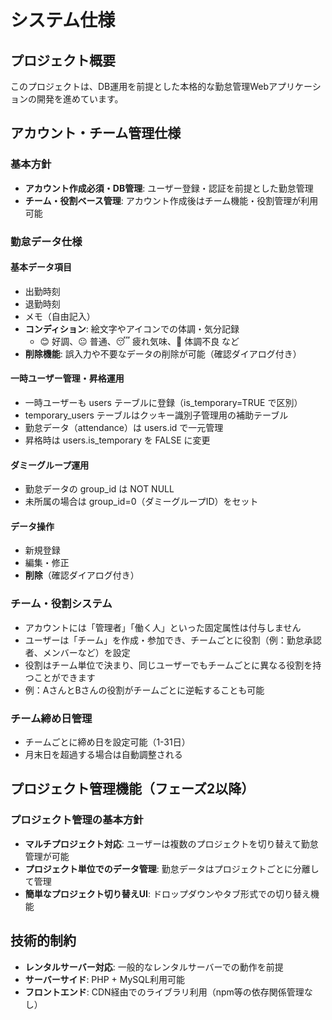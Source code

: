 # システム仕様

## プロジェクト概要

このプロジェクトは、DB運用を前提とした本格的な勤怠管理Webアプリケーションの開発を進めています。

## アカウント・チーム管理仕様

### 基本方針

- **アカウント作成必須・DB管理**: ユーザー登録・認証を前提とした勤怠管理
- **チーム・役割ベース管理**: アカウント作成後はチーム機能・役割管理が利用可能

### 勤怠データ仕様

#### 基本データ項目

- 出勤時刻
- 退勤時刻
- メモ（自由記入）
- **コンディション**: 絵文字やアイコンでの体調・気分記録
  - 😊 好調、😐 普通、😴 疲れ気味、🤒 体調不良 など
- **削除機能**: 誤入力や不要なデータの削除が可能（確認ダイアログ付き）

#### 一時ユーザー管理・昇格運用

- 一時ユーザーも users テーブルに登録（is_temporary=TRUE で区別）
- temporary_users テーブルはクッキー識別子管理用の補助テーブル
- 勤怠データ（attendance）は users.id で一元管理
- 昇格時は users.is_temporary を FALSE に変更

#### ダミーグループ運用

- 勤怠データの group_id は NOT NULL
- 未所属の場合は group_id=0（ダミーグループID）をセット

#### データ操作

- 新規登録
- 編集・修正
- **削除**（確認ダイアログ付き）

### チーム・役割システム

- アカウントには「管理者」「働く人」といった固定属性は付与しません
- ユーザーは「チーム」を作成・参加でき、チームごとに役割（例：勤怠承認者、メンバーなど）を設定
- 役割はチーム単位で決まり、同じユーザーでもチームごとに異なる役割を持つことができます
- 例：AさんとBさんの役割がチームごとに逆転することも可能

### チーム締め日管理

- チームごとに締め日を設定可能（1-31日）
- 月末日を超過する場合は自動調整される

## プロジェクト管理機能（フェーズ2以降）

### プロジェクト管理の基本方針

- **マルチプロジェクト対応**: ユーザーは複数のプロジェクトを切り替えて勤怠管理が可能
- **プロジェクト単位でのデータ管理**: 勤怠データはプロジェクトごとに分離して管理
- **簡単なプロジェクト切り替えUI**: ドロップダウンやタブ形式での切り替え機能

## 技術的制約

- **レンタルサーバー対応**: 一般的なレンタルサーバーでの動作を前提
- **サーバーサイド**: PHP + MySQL利用可能
- **フロントエンド**: CDN経由でのライブラリ利用（npm等の依存関係管理なし）
